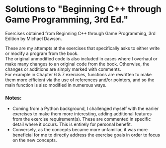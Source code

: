 # Solutions to "Beginning C++ through Game Programming, 3rd Ed."  
Exercises obtained from Beginning C++ through Game Programming, 3rd Edition by Michael Dawson.  
  
These are my attempts at the exercises that specifically asks to either write or modify a program from the book.  
The original unmodified code is also included in cases where I overhaul or make many changes to an original code from the book. Otherwise, the changes or additions are simply marked with comments.  
For example in Chapter 6 & 7 exercises, functions are rewritten to make them more efficient via the use of references and/or pointers, and so the main function is also modified in numerous ways.  
  
### Notes:  
- Coming from a Python background, I challenged myself with the earlier exercises to make them more interesting, adding additional features from the exercise requirement(s). These are commented in specific detail where it occurs. This is entirely for personal benefit.  
- Conversely, as the concepts became more unfamiliar, it was more beneficial for me to directly address the exercise goals in order to focus on the new concepts.   
